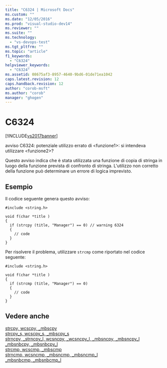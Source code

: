 ```yaml
---
title: "C6324 | Microsoft Docs"
ms.custom: ""
ms.date: "12/05/2016"
ms.prod: "visual-studio-dev14"
ms.reviewer: ""
ms.suite: ""
ms.technology: 
  - "vs-devops-test"
ms.tgt_pltfrm: ""
ms.topic: "article"
f1_keywords: 
  - "C6324"
helpviewer_keywords: 
  - "C6324"
ms.assetid: 08675af3-8957-4640-9bd6-01de71ea1042
caps.latest.revision: 12
caps.handback.revision: 12
author: "corob-msft"
ms.author: "corob"
manager: "ghogen"
---
```

# C6324
[!INCLUDE[vs2017banner](../code-quality/includes/vs2017banner.md)]

avviso C6324: potenziale utilizzo errato di \<funzione1\>: si intendeva utilizzare \<funzione2\>?  
  
 Questo avviso indica che è stata utilizzata una funzione di copia di stringa in luogo della funzione prevista di confronto di stringa.  L'utilizzo non corretto della funzione può determinare un errore di logica imprevisto.  
  
## Esempio  
 Il codice seguente genera questo avviso:  
  
```  
#include <string.h>  
  
void f(char *title )  
{  
  if (strcpy (title, "Manager") == 0) // warning 6324  
  {  
    // code  
  }  
}  
```  
  
 Per risolvere il problema, utilizzare `strcmp` come riportato nel codice seguente:  
  
```  
#include <string.h>  
  
void f(char *title )  
{  
  if (strcmp (title, "Manager") == 0)   
  {  
    // code  
  }  
}  
```  
  
## Vedere anche  
 [strcpy, wcscpy, \_mbscpy](/visual-cpp/c-runtime-library/reference/strcpy-wcscpy-mbscpy)   
 [strcpy\_s, wcscpy\_s, \_mbscpy\_s](/visual-cpp/c-runtime-library/reference/strcpy-s-wcscpy-s-mbscpy-s)   
 [strncpy, \_strncpy\_l, wcsncpy, \_wcsncpy\_l, \_mbsncpy, \_mbsncpy\_l](/visual-cpp/c-runtime-library/reference/strncpy-strncpy-l-wcsncpy-wcsncpy-l-mbsncpy-mbsncpy-l)   
 [\_mbsnbcpy, \_mbsnbcpy\_l](/visual-cpp/c-runtime-library/reference/mbsnbcpy-mbsnbcpy-l)   
 [strcmp, wcscmp, \_mbscmp](/visual-cpp/c-runtime-library/reference/strcmp-wcscmp-mbscmp)   
 [strncmp, wcsncmp, \_mbsncmp, \_mbsncmp\_l](/visual-cpp/c-runtime-library/reference/strncmp-wcsncmp-mbsncmp-mbsncmp-l)   
 [\_mbsnbcmp, \_mbsnbcmp\_l](/visual-cpp/c-runtime-library/reference/mbsnbcmp-mbsnbcmp-l)